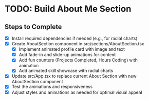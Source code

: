# TODO: Build About Me Section

## Steps to Complete

- [x] Install required dependencies if needed (e.g., for radial charts)
- [x] Create AboutSection component in src/sections/AboutSection.tsx
  - [x] Implement animated profile card with image and text
  - [x] Add fade-in and slide-up animations for content
  - [x] Add fun counters (Projects Completed, Hours Coding) with animation
  - [x] Add animated skill showcase with radial charts
- [x] Update src/App.tsx to replace current About Section with new AboutSection component
- [x] Test the animations and responsiveness
- [x] Adjust styles and animations as needed for optimal visual appeal
